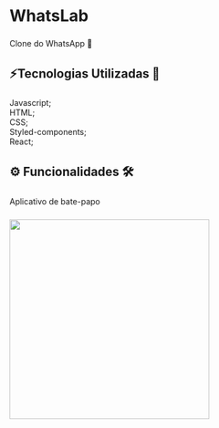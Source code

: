 <h1 align="left">WhatsLab</h1>

###

<p align="left">Clone do WhatsApp 💬</p>

###

<h2 align="left">⚡Tecnologias Utilizadas 💾</h2>

###

<p align="left">Javascript;<br>HTML;<br>CSS;<br>Styled-components;<br>React;</p>

###

<h2 align="left">⚙️ Funcionalidades 🛠️</h2>

###

<p align="left">Aplicativo de bate-papo</p>

###

<div align="left">
  <img height="350" src="https://fv2-3.failiem.lv/thumb_show.php?i=qr22t6eyn&view" />
</div>

###
